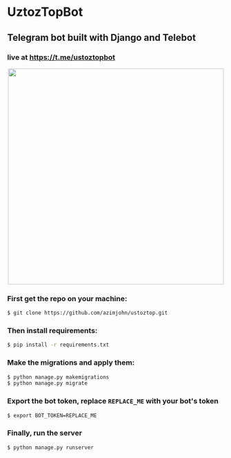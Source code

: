 # UztozTopBot
## Telegram bot built with Django and Telebot
### live at https://t.me/ustoztopbot

<p align="center">
 <img src="https://raw.githubusercontent.com/azimjohn/ustoztop/master/screen.png" width="500">
</p>

### First get the repo on your machine:
```bash
$ git clone https://github.com/azimjohn/ustoztop.git
```


### Then install requirements:
```bash
$ pip install -r requirements.txt
```

### Make the migrations and apply them:
```bash
$ python manage.py makemigrations
$ python manage.py migrate
```

### Export the bot token, replace `REPLACE_ME` with your bot's token
```bash
$ export BOT_TOKEN=REPLACE_ME
```

### Finally, run the server
```bash
$ python manage.py runserver
```

